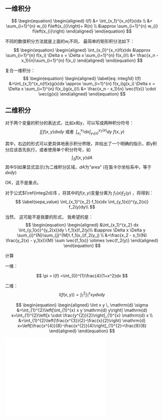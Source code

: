 
## 一维积分

$$
\begin{equation}
\begin{aligned}
I(f) 
&= \int_{x_1}^{x_n}f(x)dx \\
&= \sum_{i=1}^{n} w_{i} f\left(x_{i}\right)+ R(n) \\
&\approx  \sum_{i=1}^{n} w_{i} f\left(x_{i}\right) 
\end{aligned}
\end{equation}
$$



不同的数值积分方法就是上面的$w_i$不同， 最简单的矩形积分法如下：
$$
\begin{equation}
\begin{aligned}
\int_{x_0}^{x_n}f(x)dx  
&\approx \sum_{i=1}^{n} f(x_i) \Delta x = \Delta x \sum_{i=1}^{n} f(x_i)\\
&= \frac{x_n - x_1}{n}\sum_{i=1}^{n} f(x_i)
\end{aligned}
\end{equation}
$$

复合一维积分：
$$
\begin{equation}
\begin{aligned}
\label{eq: integ1d}
I(f) &=\int_{x_1}^{x_n}f(x)g(x)dx
\approx \sum_{i=1}^{n} f(x_i)g(x_i) \Delta x = \Delta x \sum_{i=1}^{n} f(x_i)g(x_i)\\
&= \frac{x_n - x_1}{n} \vec{f(x)} \cdot \vec{g(x)}
\end{aligned}
\end{equation}
$$





##  二维积分

对于两个变量的积分的表达式，比如x和y，可以写成两种积分符号：
$$
\begin{equation}
\iint f(x, y) d x d y \text { 或者 } \, \int_{x_{1}}^{x_{2}} d x \int_{y_{1}(x)}^{y_{2}(x)} d y\ f(x, y) \label{integ2d}
\end{equation}
$$


其中，右边的形式可以更具体地表示积分界限，并给出了一个明确的指示，即y积分应该首先执行，或者使用单个积分符号，如
$$
\int_{S} f(x, y) d A
$$
其中S(如果显式显示)为二维积分区域，$dA$为“area” (在笛卡尔坐标系中，等于$dxdy$)

OK，这不是重点。

对于公式$(\ref{integ2d})$ ，将其中的$f(x,y)$变量分离为 $f_1(x)f_2(y)$ ，将得到：
$$
\label{sepa_value}
\int_{x_1}^{x_2} f_1(x)dx \int_{y_1(x)}^{y_2(x)} f_2(y)dy\\
$$

当然， 这可能不是我要的形式， 我希望的是：
$$
\begin{equation}
\begin{aligned}
&\int_{x_1}^{x_2} dx \int_{y_1(x)}^{y_2(x)}dy \ f_1(x)f_2(y)\\
&\approx  \Delta x \Delta y \sum_{i}^{N}\sum_{j}^{M}\ f_1(x_i)f_2(y_j) \\
&=\frac{x_2 - x_1}{N} \frac{y_2(x) - y_1(x)}{M} \sum \vec{f_1(x)} \otimes \vec{f_2(y)}
\end{aligned}
\end{equation}
$$






计算

一维：

$$
\pi = I(f) =\int_{0}^{1}\frac{4}{1+x^2}dx
$$

二维：
$$
\begin{equation}
I(f(x, y))=\int_{1}^{2} \int_{1}^{x} x y d x d y
\end{equation}
$$

$$
\begin{equation}
\begin{aligned}
\iint x y \, \mathrm{d} \sigma &=\int_{1}^{2}\left[\int_{1}^{x} x y \mathrm{d} y\right] \mathrm{d} x=\int_{1}^{2}\left[x \cdot \frac{y^{2}}{2}\right]_{1}^{x} \mathrm{d} x \\
&=\int_{1}^{2}\left(\frac{x^{3}}{2}-\frac{x}{2}\right) \mathrm{d} x=\left[\frac{x^{4}}{8}-\frac{x^{2}}{4}\right]_{1}^{2}=\frac{9}{8}
\end{aligned}
\end{equation}
$$



<iframe frameborder="no" border="0" marginwidth="0" marginheight="0" width=330 height=86 src="//music.163.com/outchain/player?type=2&id=1357887419&auto=1&height=66"></iframe>

<iframe frameborder="no" border="0" marginwidth="0" marginheight="0" width=330 height=86 src="//m701.music.126.net/20200420224318/19165a21a4c14b56c4c68ebc426a4895/jdymusic/obj/w5zDlMODwrDDiGjCn8Ky/1725475066/3331/2c9c/071e/8e263c1b9f85e79330f40868a68ce22a.mp3"></iframe>




<iframe frameborder="no" border="0" marginwidth="0" marginheight="0" width=330 height=86 src="//music.163.com/outchain/player?type=2&id=7625249&auto=1&height=66"></iframe>
